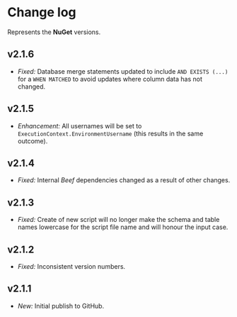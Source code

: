 ﻿# Change log

Represents the **NuGet** versions.

## v2.1.6
- *Fixed:* Database merge statements updated to include `AND EXISTS (...)` for a `WHEN MATCHED` to avoid updates where column data has not changed.

## v2.1.5
- *Enhancement:* All usernames will be set to `ExecutionContext.EnvironmentUsername` (this results in the same outcome).

## v2.1.4
- *Fixed:* Internal *Beef* dependencies changed as a result of other changes.

## v2.1.3
- *Fixed:* Create of new script will no longer make the schema and table names lowercase for the script file name and will honour the input case.

## v2.1.2
- *Fixed:* Inconsistent version numbers.

## v2.1.1
- *New:* Initial publish to GitHub.